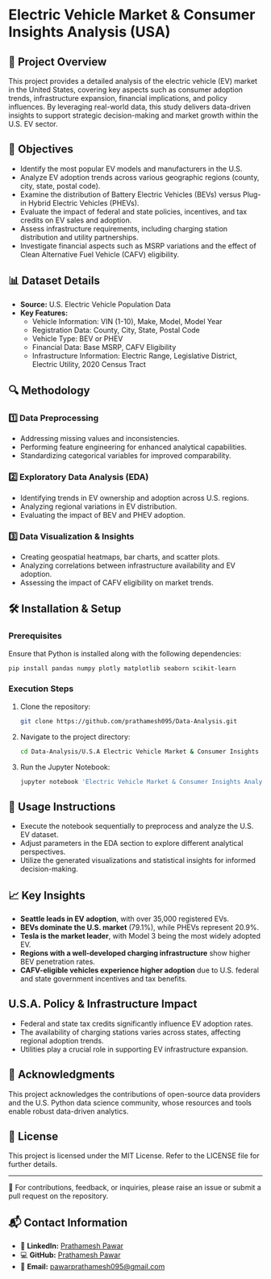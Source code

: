 # Electric Vehicle Market & Consumer Insights Analysis (USA)

## 📌 Project Overview

This project provides a detailed analysis of the electric vehicle (EV) market in the United States, covering key aspects such as consumer adoption trends, infrastructure expansion, financial implications, and policy influences. By leveraging real-world data, this study delivers data-driven insights to support strategic decision-making and market growth within the U.S. EV sector.

## 🎯 Objectives

- Identify the most popular EV models and manufacturers in the U.S.
- Analyze EV adoption trends across various geographic regions (county, city, state, postal code).
- Examine the distribution of Battery Electric Vehicles (BEVs) versus Plug-in Hybrid Electric Vehicles (PHEVs).
- Evaluate the impact of federal and state policies, incentives, and tax credits on EV sales and adoption.
- Assess infrastructure requirements, including charging station distribution and utility partnerships.
- Investigate financial aspects such as MSRP variations and the effect of Clean Alternative Fuel Vehicle (CAFV) eligibility.

## 📊 Dataset Details

- **Source:** U.S. Electric Vehicle Population Data
- **Key Features:**
  - Vehicle Information: VIN (1-10), Make, Model, Model Year
  - Registration Data: County, City, State, Postal Code
  - Vehicle Type: BEV or PHEV
  - Financial Data: Base MSRP, CAFV Eligibility
  - Infrastructure Information: Electric Range, Legislative District, Electric Utility, 2020 Census Tract

## 🔍 Methodology

### 1️⃣ Data Preprocessing

- Addressing missing values and inconsistencies.
- Performing feature engineering for enhanced analytical capabilities.
- Standardizing categorical variables for improved comparability.

### 2️⃣ Exploratory Data Analysis (EDA)

- Identifying trends in EV ownership and adoption across U.S. regions.
- Analyzing regional variations in EV distribution.
- Evaluating the impact of BEV and PHEV adoption.

### 3️⃣ Data Visualization & Insights

- Creating geospatial heatmaps, bar charts, and scatter plots.
- Analyzing correlations between infrastructure availability and EV adoption.
- Assessing the impact of CAFV eligibility on market trends.

## 🛠️ Installation & Setup

### Prerequisites

Ensure that Python is installed along with the following dependencies:

```sh
pip install pandas numpy plotly matplotlib seaborn scikit-learn
```

### Execution Steps

1. Clone the repository:
   ```sh
   git clone https://github.com/prathamesh095/Data-Analysis.git
   ```
2. Navigate to the project directory:
   ```sh
   cd Data-Analysis/U.S.A Electric Vehicle Market & Consumer Insights Analysis 
   ```
3. Run the Jupyter Notebook:
   ```sh
   jupyter notebook 'Electric Vehicle Market & Consumer Insights Analysis (USA).ipynb'
   ```

## 🚀 Usage Instructions

- Execute the notebook sequentially to preprocess and analyze the U.S. EV dataset.
- Adjust parameters in the EDA section to explore different analytical perspectives.
- Utilize the generated visualizations and statistical insights for informed decision-making.

## 📈 Key Insights

- **Seattle leads in EV adoption**, with over 35,000 registered EVs.
- **BEVs dominate the U.S. market** (79.1%), while PHEVs represent 20.9%.
- **Tesla is the market leader**, with Model 3 being the most widely adopted EV.
- **Regions with a well-developed charging infrastructure** show higher BEV penetration rates.
- **CAFV-eligible vehicles experience higher adoption** due to U.S. federal and state government incentives and tax benefits.

## U.S.A. Policy & Infrastructure Impact

- Federal and state tax credits significantly influence EV adoption rates.
- The availability of charging stations varies across states, affecting regional adoption trends.
- Utilities play a crucial role in supporting EV infrastructure expansion.

## 🤝 Acknowledgments

This project acknowledges the contributions of open-source data providers and the U.S. Python data science community, whose resources and tools enable robust data-driven analytics.

## 📜 License

This project is licensed under the MIT License. Refer to the LICENSE file for further details.

---

📢 For contributions, feedback, or inquiries, please raise an issue or submit a pull request on the repository.

## 📬 Contact Information

- 🏢 **LinkedIn:** [Prathamesh Pawar](https://www.linkedin.com/in/prathamesh095/)
- 💻 **GitHub:** [Prathamesh Pawar](https://github.com/prathamesh095)
- 📧 **Email:** [pawarprathamesh095@gmail.com](mailto\:pawarprathamesh095@gmail.com)

